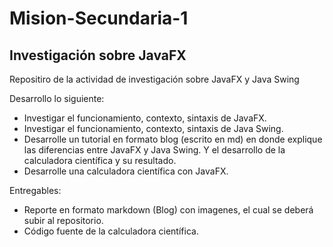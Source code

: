 # Mision-Secundaria-1
## Investigación sobre JavaFX

Repositiro de la actividad de investigación sobre JavaFX y Java Swing

Desarrollo lo siguiente:
  * Investigar el funcionamiento, contexto, sintaxis de JavaFX.
  * Investigar el funcionamiento, contexto, sintaxis de Java Swing.
  * Desarrolle un tutorial en formato blog (escrito en md) en donde explique las diferencias entre JavaFX y Java Swing. Y el desarrollo de la calculadora científica y su resultado.
  * Desarrolle una calculadora científica con JavaFX.

Entregables:
  * Reporte en formato markdown (Blog) con imagenes, el cual se deberá subir al repositorio.
  * Código fuente de la calculadora científica.
